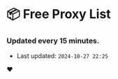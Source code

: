 # :package: Free Proxy List
### Updated every 15 minutes.

- Last updated: `2024-10-27 22:25`

:heart:
